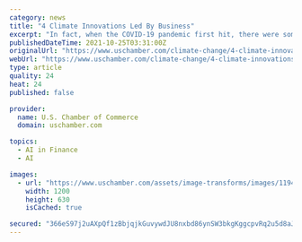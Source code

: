 ```yaml
---
category: news
title: "4 Climate Innovations Led By Business"
excerpt: "In fact, when the COVID-19 pandemic first hit, there were some concerns that the financial ... machine learning, to digitize and optimize global energy systems. “Through digitalization, we aim to improve the operational efficiency, safety, and service ..."
publishedDateTime: 2021-10-25T03:31:00Z
originalUrl: "https://www.uschamber.com/climate-change/4-climate-innovations-led-by-business"
webUrl: "https://www.uschamber.com/climate-change/4-climate-innovations-led-by-business"
type: article
quality: 24
heat: 24
published: false

provider:
  name: U.S. Chamber of Commerce
  domain: uschamber.com

topics:
  - AI in Finance
  - AI

images:
  - url: "https://www.uschamber.com/assets/image-transforms/images/119402/climatetech.102021_516c7187cb6fd957833153cf71fa6fef.jpg"
    width: 1200
    height: 630
    isCached: true

secured: "366eS97j2uAXpQf1zBbjqjkGuvywdJU8nxbd86ynSW3bkgKggcpvRq2u5d8aJ4IvBsTXf5MTTVDWkjhSOpMwqmZOIWFS36kiD6dhIGG3fFmnVEGgYvPd8UUZd2sTnKVcfXd60/TxXt5neajV8e+dQwHOmuDgrDq81uAAcC/7z+QjJxfB+ZV/8JVpvadUBkggyy6MF0unrmnRMaDP+F64TBKzCHjoBJ3jF72zVfoWULTciBhN675sZMo0cKJfJ3KQe4CY7ErBDc2CKDbS4iPcHFdGbLdiCTOFbTionK60jyMtRSYuvKzIJpRGasdzkyuEtmIxb/0HxagsinHpBYUoCkKz4kU+r169GAhV1VKZ/kA=;QxawxO35gxYNqKfpnz/x9A=="
---
```


